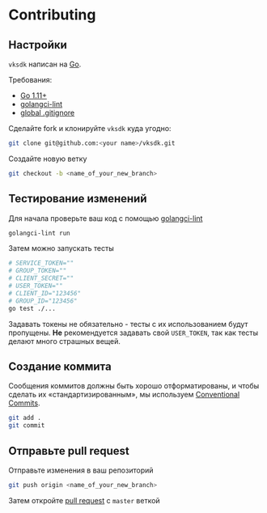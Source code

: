 # Contributing

## Настройки

`vksdk` написан на [Go](https://golang.org/).

Требования:

- [Go 1.11+](https://golang.org/doc/install)
- [golangci-lint](https://github.com/golangci/golangci-lint)
- [global .gitignore](https://help.github.com/en/articles/ignoring-files#create-a-global-gitignore)

Сделайте fork и клонируйте `vksdk` куда угодно:

```sh
git clone git@github.com:<your name>/vksdk.git
```

Создайте новую ветку

```sh
git checkout -b <name_of_your_new_branch>
```

## Тестирование изменений

Для начала проверьте ваш код с помощью 
[golangci-lint](https://github.com/golangci/golangci-lint)

```sh
golangci-lint run
```

Затем можно запускать тесты

```sh
# SERVICE_TOKEN=""
# GROUP_TOKEN=""
# CLIENT_SECRET=""
# USER_TOKEN=""
# CLIENT_ID="123456"
# GROUP_ID="123456"
go test ./...
```

Задавать токены не обязательно - тесты с их использованием будут пропущены. 
**Не** рекомендуется задавать свой `USER_TOKEN`, так как тесты делают много 
страшных вещей.

## Создание коммита

Сообщения коммитов должны быть хорошо отформатированы, и чтобы сделать их 
«стандартизированным», мы используем 
[Conventional Commits](https://www.conventionalcommits.org/ru).

```sh
git add .
git commit
```

## Отправьте pull request

Отправьте изменения в ваш репозиторий

```sh
git push origin <name_of_your_new_branch>
```

Затем откройте [pull request](https://github.com/SevereCloud/vksdk/pulls)
с `master` веткой
